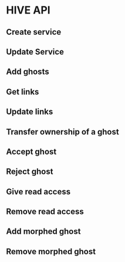 # HIVE API

## Create service

## Update Service

## Add ghosts

## Get links

## Update links

## Transfer ownership of a ghost

## Accept ghost

## Reject ghost

## Give read access

## Remove read access

## Add morphed ghost

## Remove morphed ghost
